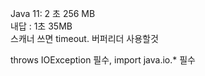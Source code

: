 
Java 11: 2 초 256 MB  
내답 : 1초 35MB  
스캐너 쓰면 timeout. 버퍼리더 사용할것

throws IOException 필수, import java.io.* 필수  
